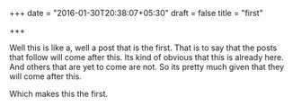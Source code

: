 +++
date = "2016-01-30T20:38:07+05:30"
draft = false
title = "first"

+++

Well this is like a, well a post that is the first. That is to say that the posts that follow will come after this. Its kind of obvious that this is already here. And others that are yet to come are not. So its pretty much given that they will come after this.

Which makes this the first.
